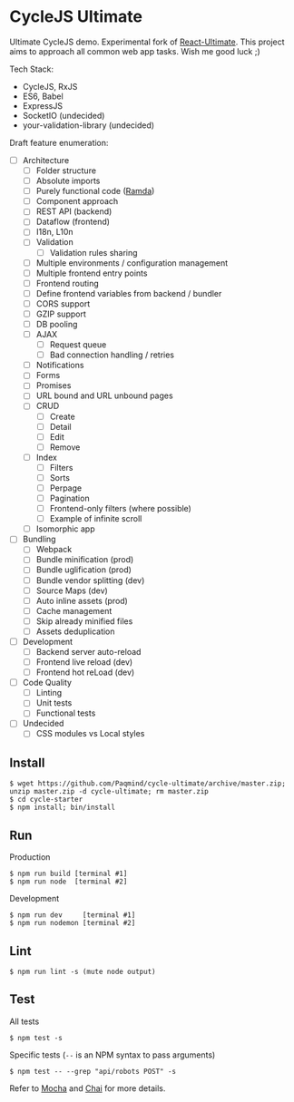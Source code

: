 # CycleJS Ultimate

Ultimate CycleJS demo. Experimental fork of [React-Ultimate](https://github.com/Paqmind/react-ultimate).
This project aims to approach all common web app tasks. Wish me good luck ;)

Tech Stack:

- CycleJS, RxJS
- ES6, Babel
- ExpressJS
- SocketIO (undecided)
- your-validation-library (undecided)

Draft feature enumeration:

- [ ] Architecture
  - [ ] Folder structure
  - [ ] Absolute imports
  - [ ] Purely functional code ([Ramda](ramdajs.com))
  - [ ] Component approach
  - [ ] REST API (backend)
  - [ ] Dataflow (frontend)
  - [ ] I18n, L10n
  - [ ] Validation
    - [ ] Validation rules sharing
  - [ ] Multiple environments / configuration management
  - [ ] Multiple frontend entry points
  - [ ] Frontend routing
  - [ ] Define frontend variables from backend / bundler
  - [ ] CORS support
  - [ ] GZIP support
  - [ ] DB pooling
  - [ ] AJAX
    - [ ] Request queue
    - [ ] Bad connection handling / retries
  - [ ] Notifications
  - [ ] Forms
  - [ ] Promises
  - [ ] URL bound and URL unbound pages
  - [ ] CRUD
    - [ ] Create
    - [ ] Detail
    - [ ] Edit
    - [ ] Remove
  - [ ] Index
    - [ ] Filters
    - [ ] Sorts
    - [ ] Perpage
    - [ ] Pagination
    - [ ] Frontend-only filters (where possible)
    - [ ] Example of infinite scroll
  - [ ] Isomorphic app

- [ ] Bundling
  - [ ] Webpack
  - [ ] Bundle minification (prod)
  - [ ] Bundle uglification (prod)
  - [ ] Bundle vendor splitting (dev)
  - [ ] Source Maps (dev)
  - [ ] Auto inline assets (prod)
  - [ ] Cache management
  - [ ] Skip already minified files
  - [ ] Assets deduplication

- [ ] Development
  - [ ] Backend server auto-reload
  - [ ] Frontend live reload (dev)
  - [ ] Frontend hot reLoad (dev)

- [ ] Code Quality
  - [ ] Linting
  - [ ] Unit tests
  - [ ] Functional tests

- [ ] Undecided
  - [ ] CSS modules vs Local styles

## Install

```
$ wget https://github.com/Paqmind/cycle-ultimate/archive/master.zip; unzip master.zip -d cycle-ultimate; rm master.zip
$ cd cycle-starter
$ npm install; bin/install
```

## Run

Production
```
$ npm run build [terminal #1]
$ npm run node  [terminal #2]
```

Development
```
$ npm run dev     [terminal #1]
$ npm run nodemon [terminal #2]
```

## Lint

```
$ npm run lint -s (mute node output)
```

## Test

All tests
```
$ npm test -s
```

Specific tests (`--` is an NPM syntax to pass arguments)
```
$ npm test -- --grep "api/robots POST" -s
```

Refer to [Mocha](https://github.com/mochajs/mocha) and [Chai](https://github.com/chaijs/chai)
for more details.
